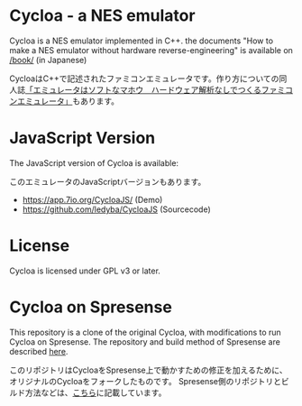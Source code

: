 # Cycloa - a NES emulator

Cycloa is a NES emulator implemented in C++. the documents "How to make a NES emulator without hardware reverse-engineering" is available on [/book/](https://github.com/ledyba/Cycloa/tree/master/book) (in Japanese)

CycloaはC++で記述されたファミコンエミュレータです。作り方についての同人誌[「エミュレータはソフトなマホウ　ハードウェア解析なしでつくるファミコンエミュレータ」](https://github.com/ledyba/Cycloa/tree/master/book)もあります。

# JavaScript Version

The JavaScript version of Cycloa is available:

このエミュレータのJavaScriptバージョンもあります。

 - https://app.7io.org/CycloaJS/ (Demo)
 - https://github.com/ledyba/CycloaJS (Sourcecode)

# License

Cycloa is licensed under GPL v3 or later.

# Cycloa on Spresense

This repository is a clone of the original Cycloa, with modifications to run Cycloa on Spresense.
The repository and build method of Spresense are described [here](https://github.com/tttk-prj/spresense/blob/master/examples/nes/README.md).

このリポジトリはCycloaをSpresense上で動かすための修正を加えるために、オリジナルのCycloaをフォークしたものです。
Spresense側のリポジトリとビルド方法などは、[こちら](https://github.com/tttk-prj/spresense/blob/master/examples/nes/README.md)に記載しています。

